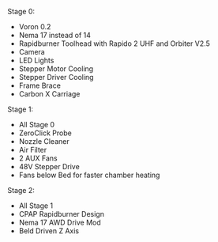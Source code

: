 Stage 0:
- Voron 0.2 
- Nema 17 instead of 14
- Rapidburner Toolhead with Rapido 2 UHF and Orbiter V2.5
- Camera
- LED Lights
- Stepper Motor Cooling
- Stepper Driver Cooling
- Frame Brace
- Carbon X Carriage

Stage 1:
- All Stage 0
- ZeroClick Probe
- Nozzle Cleaner
- Air Filter
- 2 AUX Fans
- 48V Stepper Drive
- Fans below Bed for faster chamber heating

Stage 2:
- All Stage 1
- CPAP Rapidburner Design
- Nema 17 AWD Drive Mod
- Beld Driven Z Axis

